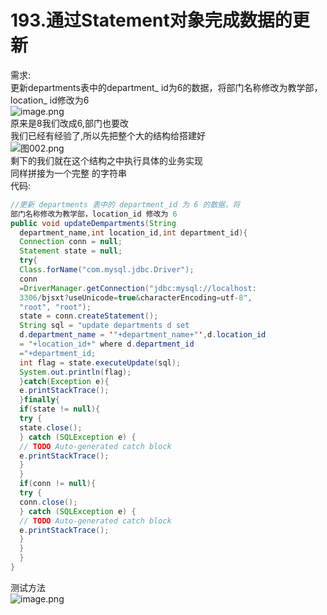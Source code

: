 # 193.通过Statement对象完成数据的更新

需求:<br />更新departments表中的department_ id为6的数据，将部门名称修改为教学部，location_ id修改为6<br />![image.png](https://cdn.nlark.com/yuque/0/2019/png/349894/1561170357389-e934c423-29d0-4264-a80b-1a9185b8fab8.png#align=left&display=inline&height=100&name=image.png&originHeight=200&originWidth=410&size=41689&status=done&width=205)<br />原来是8我们改成6,部门也要改<br />我们已经有经验了,所以先把整个大的结构给搭建好<br />![图002.png](https://cdn.nlark.com/yuque/0/2019/png/349894/1561172011644-2b0784e7-8e32-4163-a843-47c5c4551a76.png#align=left&display=inline&height=734&name=%E5%9B%BE002.png&originHeight=734&originWidth=1340&size=322922&status=done&width=1340)<br />剩下的我们就在这个结构之中执行具体的业务实现<br />同样拼接为一个完整 的字符串<br />代码:
```java
//更新 departments 表中的 department_id 为 6 的数据，将
部门名称修改为教学部，location_id 修改为 6
public void updateDempartments(String
  department_name,int location_id,int department_id){
  Connection conn = null;
  Statement state = null;
  try{
  Class.forName("com.mysql.jdbc.Driver");
  conn
  =DriverManager.getConnection("jdbc:mysql://localhost:
  3306/bjsxt?useUnicode=true&characterEncoding=utf-8",
  "root", "root");
  state = conn.createStatement();
  String sql = "update departments d set
  d.department_name = '"+department_name+"',d.location_id
  = "+location_id+" where d.department_id
  ="+department_id;
  int flag = state.executeUpdate(sql);
  System.out.println(flag);
  }catch(Exception e){
  e.printStackTrace();
  }finally{
  if(state != null){
  try {
  state.close();
  } catch (SQLException e) {
  // TODO Auto-generated catch block
  e.printStackTrace();
  }
  }
  if(conn != null){
  try {
  conn.close();
  } catch (SQLException e) {
  // TODO Auto-generated catch block
  e.printStackTrace();
  }
  }
  }
}
```
测试方法<br />![image.png](https://cdn.nlark.com/yuque/0/2019/png/349894/1561170943929-7464fdeb-75bd-4420-80fc-c0ba3917c34d.png#align=left&display=inline&height=94&name=image.png&originHeight=188&originWidth=693&size=102017&status=done&width=346.5)
